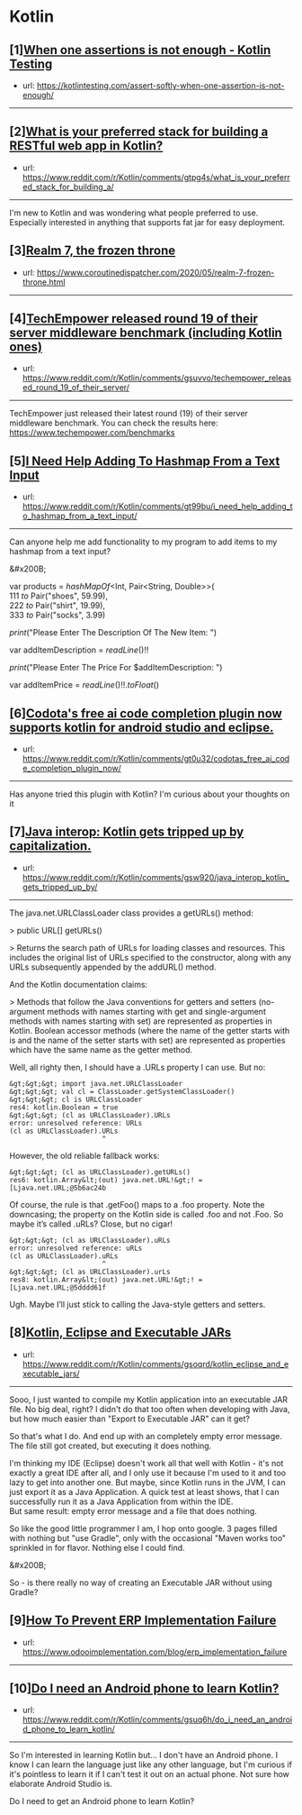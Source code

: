 # Kotlin
## [1][When one assertions is not enough - Kotlin Testing](https://www.reddit.com/r/Kotlin/comments/gtxlci/when_one_assertions_is_not_enough_kotlin_testing/)
- url: https://kotlintesting.com/assert-softly-when-one-assertion-is-not-enough/
---

## [2][What is your preferred stack for building a RESTful web app in Kotlin?](https://www.reddit.com/r/Kotlin/comments/gtpg4s/what_is_your_preferred_stack_for_building_a/)
- url: https://www.reddit.com/r/Kotlin/comments/gtpg4s/what_is_your_preferred_stack_for_building_a/
---
I'm new to Kotlin and was wondering what people preferred to use. Especially interested in anything that supports fat jar for easy deployment.
## [3][Realm 7, the frozen throne](https://www.reddit.com/r/Kotlin/comments/gtigx3/realm_7_the_frozen_throne/)
- url: https://www.coroutinedispatcher.com/2020/05/realm-7-frozen-throne.html
---

## [4][TechEmpower released round 19 of their server middleware benchmark (including Kotlin ones)](https://www.reddit.com/r/Kotlin/comments/gsuvvo/techempower_released_round_19_of_their_server/)
- url: https://www.reddit.com/r/Kotlin/comments/gsuvvo/techempower_released_round_19_of_their_server/
---
TechEmpower just released their latest round (19) of their server middleware benchmark. You can check the results here: https://www.techempower.com/benchmarks
## [5][I Need Help Adding To Hashmap From a Text Input](https://www.reddit.com/r/Kotlin/comments/gt99bu/i_need_help_adding_to_hashmap_from_a_text_input/)
- url: https://www.reddit.com/r/Kotlin/comments/gt99bu/i_need_help_adding_to_hashmap_from_a_text_input/
---
Can anyone help me add functionality to my program to add items to my hashmap from a text input?

&amp;#x200B;

var products = *hashMapOf*&lt;Int, Pair&lt;String, Double&gt;&gt;(  
 111 *to* Pair("shoes", 59.99),  
 222 *to* Pair("shirt", 19.99),  
 333 *to* Pair("socks", 3.99)

*print*("Please Enter The Description Of The New Item: ")  


var addItemDescription = *readLine*()!!  


*print*("Please Enter The Price For $addItemDescription: ")  


var addItemPrice = *readLine*()!!.*toFloat*()
## [6][Codota's free ai code completion plugin now supports kotlin for android studio and eclipse.](https://www.reddit.com/r/Kotlin/comments/gt0u32/codotas_free_ai_code_completion_plugin_now/)
- url: https://www.reddit.com/r/Kotlin/comments/gt0u32/codotas_free_ai_code_completion_plugin_now/
---
Has anyone tried this plugin with Kotlin? I'm curious about your thoughts on it
## [7][Java interop: Kotlin gets tripped up by capitalization.](https://www.reddit.com/r/Kotlin/comments/gsw920/java_interop_kotlin_gets_tripped_up_by/)
- url: https://www.reddit.com/r/Kotlin/comments/gsw920/java_interop_kotlin_gets_tripped_up_by/
---
The java.net.URLClassLoader class provides a getURLs() method:

&gt; public URL[] getURLs()

&gt; Returns the search path of URLs for loading classes and resources. This includes the original list of URLs specified to the constructor, along with any URLs subsequently appended by the addURL() method.

And the Kotlin documentation claims:

&gt; Methods that follow the Java conventions for getters and setters (no-argument methods with names starting with get and single-argument methods with names starting with set) are represented as properties in Kotlin. Boolean accessor methods (where the name of the getter starts with is and the name of the setter starts with set) are represented as properties which have the same name as the getter method.

Well, all righty then, I should have a .URLs property I can use. But no:

    &gt;&gt;&gt; import java.net.URLClassLoader
    &gt;&gt;&gt; val cl = ClassLoader.getSystemClassLoader()
    &gt;&gt;&gt; cl is URLClassLoader
    res4: kotlin.Boolean = true
    &gt;&gt;&gt; (cl as URLClassLoader).URLs
    error: unresolved reference: URLs
    (cl as URLClassLoader).URLs
                           ^

However, the old reliable fallback works:

    &gt;&gt;&gt; (cl as URLClassLoader).getURLs()
    res6: kotlin.Array&lt;(out) java.net.URL!&gt;! = [Ljava.net.URL;@5b6ac24b
    
Of course, the rule is that .getFoo() maps to a .foo property. Note the downcasing; the property on the Kotlin side is called .foo and not .Foo. So maybe it’s called .uRLs? Close, but no cigar!

    &gt;&gt;&gt; (cl as URLClassLoader).uRLs
    error: unresolved reference: uRLs
    (cl as URLClassLoader).uRLs
                           ^
    &gt;&gt;&gt; (cl as URLClassLoader).urLs
    res8: kotlin.Array&lt;(out) java.net.URL!&gt;! = [Ljava.net.URL;@5dddd61f

Ugh. Maybe I’ll just stick to calling the Java-style getters and setters.
## [8][Kotlin, Eclipse and Executable JARs](https://www.reddit.com/r/Kotlin/comments/gsoqrd/kotlin_eclipse_and_executable_jars/)
- url: https://www.reddit.com/r/Kotlin/comments/gsoqrd/kotlin_eclipse_and_executable_jars/
---
Sooo, I just wanted to compile my Kotlin application into an executable JAR file. No big deal, right? I didn't do that too often when developing with Java, but how much easier than "Export to Executable JAR" can it get?

So that's what I do. And end up with an completely empty error message. The file still got created, but executing it does nothing. 

I'm thinking my IDE (Eclipse) doesn't work all that well with Kotlin - it's not exactly a great IDE after all, and I only use it because I'm used to it and too lazy to get into another one. But maybe, since Kotlin runs in the JVM, I can just export it as a Java Application. A quick test at least shows, that I can successfully run it as a Java Application from within the IDE.  
But same result: empty error message and a file that does nothing.

So like the good little programmer I am, I hop onto google. 3 pages filled with nothing but "use Gradle", only with the occasional "Maven works too" sprinkled in for flavor. Nothing else I could find.

&amp;#x200B;

So - is there really no way of creating an Executable JAR without using Gradle?
## [9][How To Prevent ERP Implementation Failure](https://www.reddit.com/r/Kotlin/comments/gtbbta/how_to_prevent_erp_implementation_failure/)
- url: https://www.odooimplementation.com/blog/erp_implementation_failure
---

## [10][Do I need an Android phone to learn Kotlin?](https://www.reddit.com/r/Kotlin/comments/gsuq6h/do_i_need_an_android_phone_to_learn_kotlin/)
- url: https://www.reddit.com/r/Kotlin/comments/gsuq6h/do_i_need_an_android_phone_to_learn_kotlin/
---
So I'm interested in learning Kotlin but... I don't have an Android phone. I know I can learn the language just like any other language, but I'm curious if it's pointless to learn it if I can't test it out on an actual phone. Not sure how elaborate Android Studio is. 

Do I need to get an Android phone to learn Kotlin?
